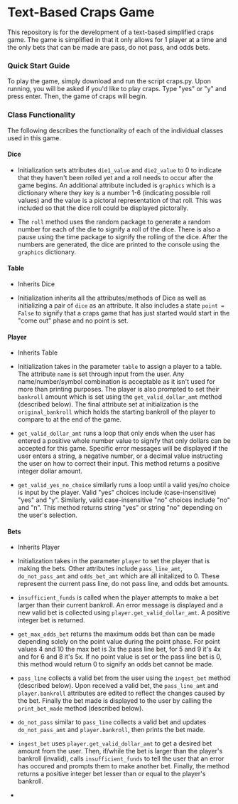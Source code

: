 # Text-Based Craps Game
This repository is for the development of a text-based simplified craps game. The game is simplified in that it only allows for 1 player at a time and the only bets that can be made are pass, do not pass, and odds bets. 

### Quick Start Guide
To play the game, simply download and run the script craps.py. Upon running, you will be asked if you'd like to play craps. Type "yes" or "y" and press enter. Then, the game of craps will begin. 

### Class Functionality
The following describes the functionality of each of the individual classes used in this game. 
#### Dice
- Initialization sets attributes `die1_value` and `die2_value` to 0 to indicate that they haven't been rolled yet and a roll needs to occur after the game begins. An additional attribute included is `graphics` which is a dictionary where they key is a number 1-6 (indicating possible roll values) and the value is a pictoral representation of that roll. This was included so that the dice roll could be displayed pictorally. 

- The `roll` method uses the random package to generate a random number for each of the die to signify a roll of the dice. There is also a pause using the time package to signify the rolling of the dice. After the numbers are generated, the dice are printed to the console using the `graphics` dictionary. 

#### Table
- Inherits Dice

- Initialization inherits all the attributes/methods of Dice as well as initializing a pair of `dice` as an attribute. It also includes a state `point = False` to signify that a craps game that has just started would start in the "come out" phase and no point is set. 

#### Player
- Inherits Table

- Initialization takes in the parameter `table` to assign a player to a table. The attribute `name` is set through input from the user. Any name/number/symbol combination is acceptable as it isn't used for more than printing purposes. The player is also prompted to set their `bankroll` amount which is set using the `get_valid_dollar_amt` method (described below). The final attribute set at initialization is the `original_bankroll` which holds the starting bankroll of the player to compare to at the end of the game.

- `get_valid_dollar_amt` runs a loop that only ends when the user has entered a positive whole number value to signify that only dollars can be accepted for this game. Specific error messages will be displayed if the user enters a string, a negative number, or a decimal value instructing the user on how to correct their input. This method returns a positive integer dollar amount. 

- `get_valid_yes_no_choice` similarly runs a loop until a valid yes/no choice is input by the player. Valid "yes" choices include (case-insensitive) "yes" and "y". Similarly, valid case-insensitive "no" choices include "no" and "n". This method returns string "yes" or string "no" depending on the user's selection.

#### Bets
- Inherits Player

- Initialization takes in the parameter `player` to set the player that is making the bets. Other attributes include `pass_line_amt`, `do_not_pass_amt` and `odds_bet_amt` which are all initalized to 0. These represent the current pass line, do not pass line, and odds bet amounts. 

- `insufficient_funds` is called when the player attempts to make a bet larger than their current bankroll. An error message is displayed and a new valid bet is collected using `player.get_valid_dollar_amt`. A positive integer bet is returned.

- `get_max_odds_bet` returns the maximum odds bet than can be made depending solely on the point value during the point phase. For point values 4 and 10 the max bet is 3x the pass line bet, for 5 and 9 it's 4x and for 6 and 8 it's 5x. If no point value is set or the pass line bet is 0, this method would return 0 to signify an odds bet cannot be made.

- `pass_line` collects a valid bet from the user using the `ingest_bet` method (described below). Upon received a valid bet, the `pass_line_amt` and `player.bankroll` attributes are edited to reflect the changes caused by the bet. Finally the bet made is displayed to the user by calling the `print_bet_made` method (described below).

- `do_not_pass` similar to `pass_line` collects a valid bet and updates `do_not_pass_amt` and `player.bankroll`, then prints the bet made.

- `ingest_bet` uses `player.get_valid_dollar_amt` to get a desired bet amount from the user. Then, if/while the bet is larger than the player's bankroll (invalid), calls `insufficient_funds` to tell the user that an error has occured and prompts them to make another bet. Finally, the method returns a positive integer bet lesser than or equal to the player's bankroll.

- 
